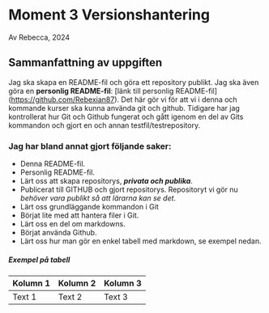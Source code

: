 # Moment 3 Versionshantering
Av Rebecca, 2024 
## Sammanfattning av uppgiften 
Jag ska skapa en README-fil och göra ett repository publikt. Jag ska även göra en **personlig README-fil**: [länk till personlig README-fil] (https://github.com/Rebexian87). Det här gör vi för att vi i denna och kommande kurser ska kunna använda git och github. Tidigare har jag kontrollerat hur Git och Github fungerat och gått igenom en del av Gits kommandon och gjort en och annan testfil/testrepository. 
### Jag har bland annat gjort följande saker:
* Denna README-fil.
* Personlig README-fil.
* Lärt oss att skapa repositorys, **_privata och publika_**. 
* Publicerat till GITHUB och gjort repositorys. Repositoryt vi gör nu _behöver vara publikt så att lärarna kan se det_. 
* Lärt oss grundläggande kommandon i Git
* Börjat lite med att hantera filer i Git.
* Lärt oss en del om markdowns.
* Börjat använda Github.
* Lärt oss hur man gör en enkel tabell med markdown, se exempel nedan.

##### Exempel på tabell
Kolumn 1|Kolumn 2|Kolumn 3
---|---|---
Text 1|Text 2|Text 3
